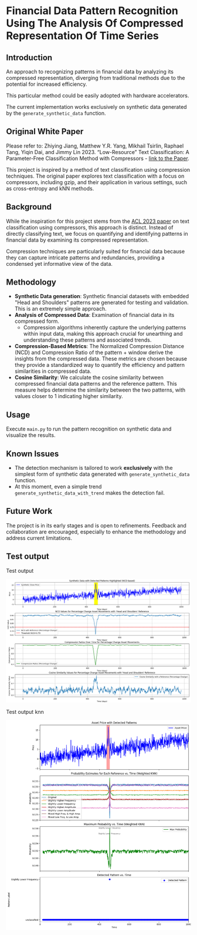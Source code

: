# Financial Data Pattern Recognition Using The Analysis Of Compressed Representation Of Time Series

## Introduction
An approach to recognizing patterns in financial data by analyzing its compressed representation, diverging from
traditional methods due to the potential for increased efficiency.

This particular method could be easily adopted with
hardware accelerators.

The current implementation works exclusively on synthetic data generated by the `generate_synthetic_data` function.

## Original White Paper
Please refer to: Zhiying Jiang, Matthew Y.R. Yang, Mikhail Tsirlin, Raphael Tang, Yiqin Dai, and Jimmy Lin 2023.
“Low-Resource” Text Classification: A Parameter-Free Classification Method with Compressors -
[link to the Paper](https://aclanthology.org/2023.findings-acl.426.pdf).

This project is inspired by a method of text classification using compression techniques.
The original paper explores text classification with a focus on compressors, including gzip, and their application
in various settings, such as cross-entropy and kNN methods.

## Background
While the inspiration for this project stems from the [ACL 2023 paper](https://aclanthology.org/2023.findings-acl.426)
on text classification using compressors, this approach is distinct. Instead of directly classifying text, we focus
on quantifying and identifying patterns in financial data by examining its compressed representation.

Compression techniques are particularly suited for financial data because they can capture intricate patterns
and redundancies, providing a condensed yet informative view of the data.

## Methodology
- **Synthetic Data generation**: Synthetic financial datasets with embedded "Head and Shoulders" patterns are generated
    for testing and validation. This is an extremely simple approach.
- **Analysis of Compressed Data**: Examination of financial data in its compressed form. 
    - Compression algorithms inherently capture the underlying patterns within input data, making this approach crucial
      for unearthing and understanding these patterns and associated trends.
- **Compression-Based Metrics**: The Normalized Compression Distance (NCD) and Compression Ratio of the pattern + window
    derive the insights from the compressed data. These metrics are chosen because they provide a standardized way
    to quantify the efficiency and pattern similarities in compressed data.
- **Cosine Similarity**: We calculate the cosine similarity between compressed financial data patterns and the
    reference pattern. This measure helps determine the similarity between the two patterns, with values closer to 1
    indicating higher similarity.

## Usage
Execute `main.py` to run the pattern recognition on synthetic data and visualize the results.

## Known Issues
- The detection mechanism is tailored to work **exclusively** with the simplest form of synthetic data generated with
  `generate_synthetic_data` function.
- At this moment, even a simple trend `generate_synthetic_data_with_trend` makes the detection fail.

## Future Work
The project is in its early stages and is open to refinements. Feedback and collaboration are encouraged, especially
to enhance the methodology and address current limitations.

## Test output

Test output

![Test output](test_output.png)


Test output knn

![Test output knn](test_output_knn.png)
